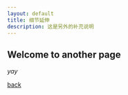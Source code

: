 ```yaml
---
layout: default
title: 细节延伸
description: 这是另外的补充说明
---
```


## Welcome to another page

_yay_

[back](./)
